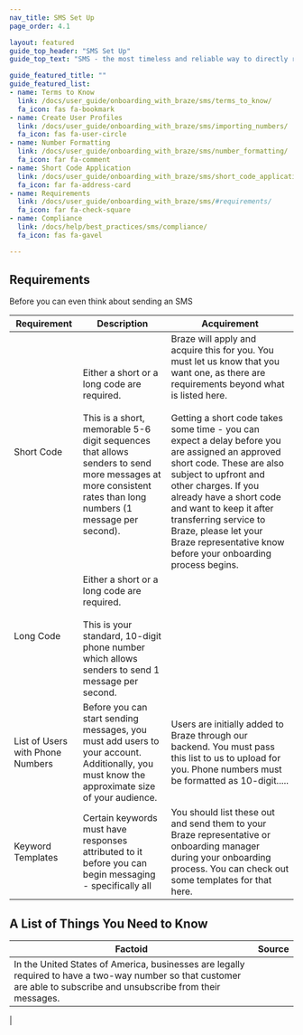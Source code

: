 ```yaml
---
nav_title: SMS Set Up
page_order: 4.1

layout: featured
guide_top_header: "SMS Set Up"
guide_top_text: "SMS - the most timeless and reliable way to directly reach your customer (right to their phones). But it's a privilege to reach your customer in what might be one of the most personal channels they have. Luckily, we can get you there. <br> <br> You can follow our guide here to get started, or check out our LAB course on SMS."

guide_featured_title: ""
guide_featured_list:
- name: Terms to Know
  link: /docs/user_guide/onboarding_with_braze/sms/terms_to_know/
  fa_icon: fas fa-bookmark
- name: Create User Profiles
  link: /docs/user_guide/onboarding_with_braze/sms/importing_numbers/
  fa_icon: fas fa-user-circle
- name: Number Formatting
  link: /docs/user_guide/onboarding_with_braze/sms/number_formatting/
  fa_icon: far fa-comment
- name: Short Code Application
  link: /docs/user_guide/onboarding_with_braze/sms/short_code_application/
  fa_icon: far fa-address-card
- name: Requirements
  link: /docs/user_guide/onboarding_with_braze/sms/#requirements/
  fa_icon: far fa-check-square
- name: Compliance
  link: /docs/help/best_practices/sms/compliance/
  fa_icon: fas fa-gavel

---
```


## Requirements

Before you can even think about sending an SMS

| Requirement | Description | Acquirement |
|---|---|---|
|Short Code | Either a short or a long code are required. <br><br> This is a short, memorable 5-6 digit sequences that allows senders to send more messages at more consistent rates than long numbers (1 message per second). | Braze will apply and acquire this for you. You must let us know that you want one, as there are requirements beyond what is listed here. <br> <br>Getting a short code takes some time - you can expect a delay before you are assigned an approved short code. These are also subject to upfront and other charges. If you already have a short code and want to keep it after transferring service to Braze, please let your Braze representative know before your onboarding process begins. |
| Long Code | Either a short or a long code are required. <br><br> This is your standard, 10-digit phone number which allows senders to send 1 message per second. |
| List of Users with Phone Numbers | Before you can start sending messages, you must add users to your account. Additionally, you must know the approximate size of your audience.  | Users are initially added to Braze through our backend. You must pass this list to us to upload for you. Phone numbers must be formatted as 10-digit..... |
| Keyword Templates | Certain keywords must have responses attributed to it before you can begin messaging - specifically all  | You should list these out and send them to your Braze representative or onboarding manager during your onboarding process. You can check out some templates for that here. |

## A List of Things You Need to Know

| Factoid | Source |
|---|---|
|In the United States of America, businesses are legally required to have a two-way number so that customer are able to subscribe and unsubscribe from their messages. |  
|
